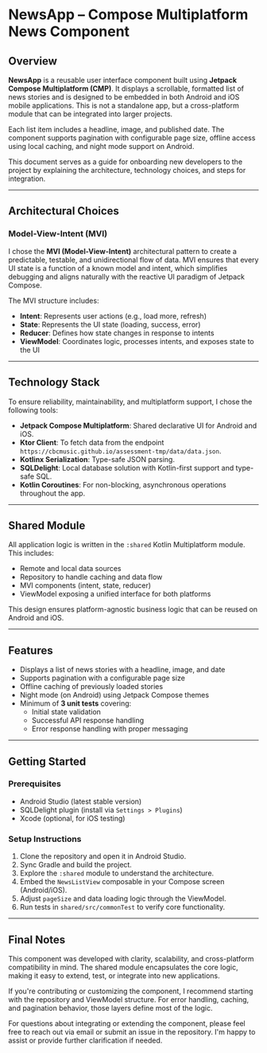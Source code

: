 # NewsApp – Compose Multiplatform News Component

## Overview

**NewsApp** is a reusable user interface component built using **Jetpack Compose Multiplatform (CMP)**. It displays a scrollable, formatted list of news stories and is designed to be embedded in both Android and iOS mobile applications. This is not a standalone app, but a cross-platform module that can be integrated into larger projects.

Each list item includes a headline, image, and published date. The component supports pagination with configurable page size, offline access using local caching, and night mode support on Android.

This document serves as a guide for onboarding new developers to the project by explaining the architecture, technology choices, and steps for integration.

---

## Architectural Choices

### Model-View-Intent (MVI)

I chose the **MVI (Model-View-Intent)** architectural pattern to create a predictable, testable, and unidirectional flow of data. MVI ensures that every UI state is a function of a known model and intent, which simplifies debugging and aligns naturally with the reactive UI paradigm of Jetpack Compose.

The MVI structure includes:
- **Intent**: Represents user actions (e.g., load more, refresh)
- **State**: Represents the UI state (loading, success, error)
- **Reducer**: Defines how state changes in response to intents
- **ViewModel**: Coordinates logic, processes intents, and exposes state to the UI

---

## Technology Stack

To ensure reliability, maintainability, and multiplatform support, I chose the following tools:

- **Jetpack Compose Multiplatform**: Shared declarative UI for Android and iOS.
- **Ktor Client**: To fetch data from the endpoint  
  `https://cbcmusic.github.io/assessment-tmp/data/data.json`.
- **Kotlinx Serialization**: Type-safe JSON parsing.
- **SQLDelight**: Local database solution with Kotlin-first support and type-safe SQL.
- **Kotlin Coroutines**: For non-blocking, asynchronous operations throughout the app.

---

## Shared Module

All application logic is written in the `:shared` Kotlin Multiplatform module. This includes:

- Remote and local data sources
- Repository to handle caching and data flow
- MVI components (intent, state, reducer)
- ViewModel exposing a unified interface for both platforms

This design ensures platform-agnostic business logic that can be reused on Android and iOS.

---

## Features

- Displays a list of news stories with a headline, image, and date
- Supports pagination with a configurable page size
- Offline caching of previously loaded stories
- Night mode (on Android) using Jetpack Compose themes
- Minimum of **3 unit tests** covering:
    - Initial state validation
    - Successful API response handling
    - Error response handling with proper messaging

---

## Getting Started

### Prerequisites

- Android Studio (latest stable version)
- SQLDelight plugin (install via `Settings > Plugins`)
- Xcode (optional, for iOS testing)

### Setup Instructions

1. Clone the repository and open it in Android Studio.
2. Sync Gradle and build the project.
3. Explore the `:shared` module to understand the architecture.
4. Embed the `NewsListView` composable in your Compose screen (Android/iOS).
5. Adjust `pageSize` and data loading logic through the ViewModel.
6. Run tests in `shared/src/commonTest` to verify core functionality.

---

## Final Notes

This component was developed with clarity, scalability, and cross-platform compatibility in mind. The shared module encapsulates the core logic, making it easy to extend, test, or integrate into new applications.

If you're contributing or customizing the component, I recommend starting with the repository and ViewModel structure. For error handling, caching, and pagination behavior, those layers define most of the logic.

For questions about integrating or extending the component, please feel free to reach out via email or submit an issue in the repository. I'm happy to assist or provide further clarification if needed.
